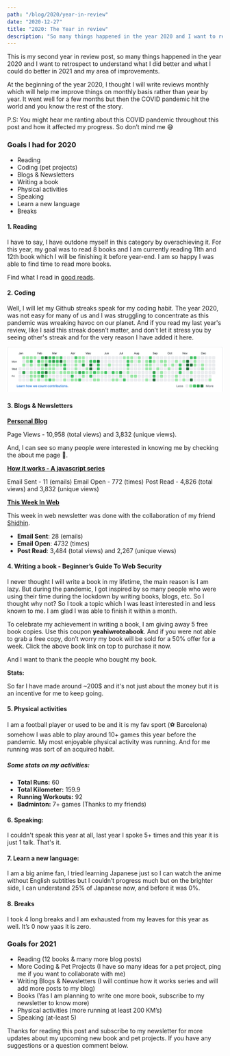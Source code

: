 ```yaml
---
path: "/blog/2020/year-in-review"
date: "2020-12-27"
title: "2020: The Year in review"
description: "So many things happened in the year 2020 and I want to retrospect to understand what I did better and what I could do better in 2021 and my area of improvements."
---
```



This is my second year in review post, so many things happened in the year 2020 and I want to retrospect to understand what I did better and what I could do better in 2021 and my area of improvements.

At the beginning of the year 2020, I thought I will write reviews monthly which will help me improve things on monthly basis rather than year by year. It went well for a few months but then the COVID pandemic hit the world and you know the rest of the story.

P.S: You might hear me ranting about this COVID pandemic throughout this post and how it affected my progress. So don’t mind me 😅

### Goals I had for 2020

- Reading
- Coding (pet projects)
- Blogs & Newsletters
- Writing a book
- Physical activities
- Speaking
- Learn a new language
- Breaks


#### 1. Reading

I have to say, I have outdone myself in this category by overachieving it. For this year, my goal was to read 8 books and I am currently reading 11th and 12th book which I will be finishing it before year-end. I am so happy I was able to find time to read more books.

Find what I read in [good reads](https://www.goodreads.com/review/list/25595771-gokulakrishnan?date_added=2020&order=a&shelf=2020&visible_control=batchEdit#).

#### 2. Coding

Well, I will let my Github streaks speak for my coding habit. The year 2020, was not easy for many of us and I was struggling to concentrate as this pandemic was wreaking havoc on our planet. And if you read my last year's review, like I said this streak doesn’t matter, and don’t let it stress you by seeing other's streak and for the very reason I have added it here.

<center>
  <img src="./streaks.png" alt="2020 github streaks" />
</center>


#### 3. Blogs & Newsletters

**[Personal Blog](https://gokul.site)**

Page Views - 10,958 (total views) and 3,832 (unique views).

And, I can see so many people were interested in knowing me by checking the about me page 🤗.

**[How it works - A javascript series](https://github.com/gokulkrishh/how-it-works)**

Email Sent - 11 (emails)
Email Open - 772 (times)
Post Read - 4,826 (total views) and 3,832 (unique views)

**[This Week In Web](https://github.com/code-kotis/this-week-in-web)**

This week in web newsletter was done with the collaboration of my friend [Shidhin](https://twitter.com/shidhincr).

- **Email Sent**: 28 (emails)
- **Email Open**: 4732 (times)
- **Post Read**: 3,484 (total views) and 2,267 (unique views)

#### 4. Writing a book - Beginner’s Guide To Web Security

I never thought I will write a book in my lifetime, the main reason is I am lazy. But during the pandemic, I got inspired by so many people who were using their time during the lockdown by writing books, blogs, etc. So I thought why not? So I took a topic which I was least interested in and less known to me. I am glad I was able to finish it within a month.

To celebrate my achievement in writing a book, I am giving away 5 free book copies. Use this coupon **yeahiwroteabook**. And if you were not able to grab a free copy, don’t worry my book will be sold for a 50% offer for a week. Click the above book link on top to purchase it now.

And I want to thank the people who bought my book.

**Stats:**

So far I have made around ~200$ and it's not just about the money but it is an incentive for me to keep going.

#### 5. Physical activities

I am a football player or used to be and it is my fav sport (⚽️ Barcelona) somehow I was able to play around 10+ games this year before the pandemic. My most enjoyable physical activity was running. And for me running was sort of an acquired habit.

##### Some stats on my activities:

- **Total Runs:** 60
- **Total Kilometer:** 159.9
- **Running Workouts:** 92
- **Badminton:** 7+ games (Thanks to my friends)

#### 6. Speaking:

I couldn't speak this year at all, last year I spoke 5+ times and this year it is just 1 talk. That's it.

#### 7. Learn a new language:

I am a big anime fan, I tried learning Japanese just so I can watch the anime without English subtitles but I couldn’t progress much but on the brighter side, I can understand 25% of Japanese now, and before it was 0%.

#### 8. Breaks

I took 4 long breaks and I am exhausted from my leaves for this year as well. It’s 0 now yaas it is zero.

### Goals for 2021

- Reading (12 books & many more blog posts)
- More Coding & Pet Projects (I have so many ideas for a pet project, ping me if you want to collaborate with me)
- Writing Blogs & Newsletters (I will continue how it works series and will add more posts to my blog)
- Books (Yas I am planning to write one more book, subscribe to my newsletter to know more)
- Physical activities (more running at least 200 KM’s)
- Speaking (at-least 5)


Thanks for reading this post and subscribe to my newsletter for more updates about my upcoming new book and pet projects. If you have any suggestions or a question comment below.